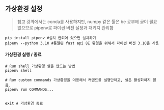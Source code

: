## 가상환경 설정

> 참고 강의에서는 conda를 사용하지만, numpy 같은 툴은 be 공부에 굳이 필요 없으므로 pipenv로 파이썬 버전 설정과 패키지 관리함

```shell
pip install pipenv #설치 안되어 있으면 설치하기
pipenv --python 3.10 #통일된 fast api BE 환경을 위해서 파이썬 버전 3.10을 사용
```

#### 가상환경 실행 / 종료

```shell
# Run shell 가상환경 쉘을 만드는 방법
pipenv shell

# Rum custom commands 가상환경을 이용해서 커맨드를 실행만하고, 쉘은 활성화하지 않음.
pipenv run COMMANDS...


exit # 가상환경 종료
```
